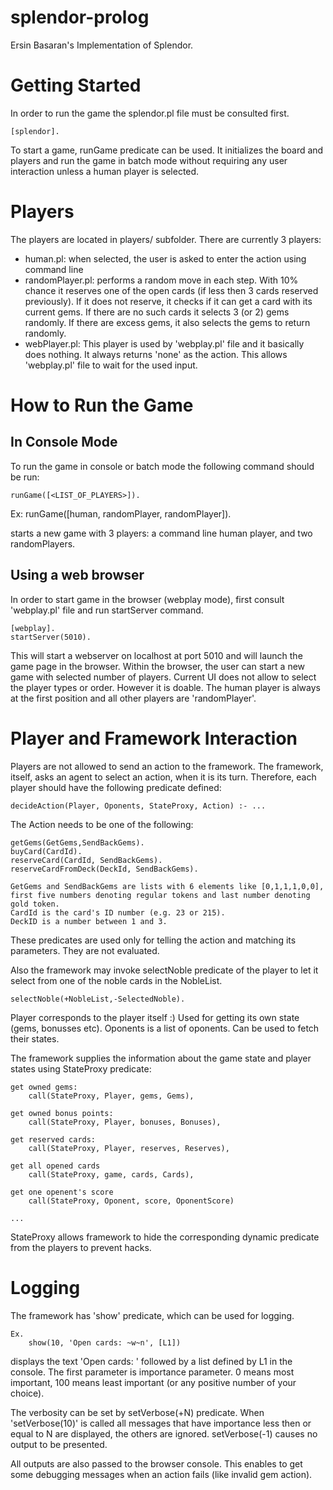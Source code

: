 # splendor-prolog
Ersin Basaran's Implementation of Splendor.
# Getting Started 

In order to run the game the splendor.pl file must be consulted first.

	[splendor].

To start a game, runGame predicate can be used. It initializes the board and players and run the game in batch mode without requiring any user interaction unless a human player is selected. 

# Players

The players are located in players/ subfolder. There are currently 3 players:

- human.pl: when selected, the user is asked to enter the action using command line
- randomPlayer.pl: performs a random move in each step. With 10% chance it reserves one of the open cards (if less then 3 cards reserved previously). If it does not reserve, it checks if it can get a card with its current gems. If there are no such cards it selects 3 (or 2) gems randomly. If there are excess gems, it also selects the gems to return randomly. 
- webPlayer.pl: This player is used by 'webplay.pl' file and it basically does nothing. It always returns 'none' as the action. This allows 'webplay.pl' file to wait for the used input. 

# How to Run the Game

## In Console Mode
 
To run the game in console or batch mode the following command should be run:

	runGame([<LIST_OF_PLAYERS>]).

Ex:
	runGame([human, randomPlayer, randomPlayer]).

starts a new game with 3 players: a command line human player, and two randomPlayers.

## Using a web browser

In order to start game in the browser (webplay mode), first consult 'webplay.pl' file and run startServer command.

	[webplay].
	startServer(5010).

This will start a webserver on localhost at port 5010 and will launch the game page in the browser. Within the browser, the user can start a new game with selected number of players. Current UI does not allow to select the player types or order. However it is doable. The human player is always at the first position and all other players are 'randomPlayer'.

# Player and Framework Interaction

Players are not allowed to send an action to the framework. The framework, itself, asks an agent to select an action, when it is its turn. Therefore, each player should have the following predicate defined:
	
	decideAction(Player, Oponents, StateProxy, Action) :- ...

The Action needs to be one of the following:

	getGems(GetGems,SendBackGems).
	buyCard(CardId).
	reserveCard(CardId, SendBackGems).
	reserveCardFromDeck(DeckId, SendBackGems).

	GetGems and SendBackGems are lists with 6 elements like [0,1,1,1,0,0], first five numbers denoting regular tokens and last number denoting gold token.
	CardId is the card's ID number (e.g. 23 or 215).
	DeckID is a number between 1 and 3.

These predicates are used only for telling the action and matching its parameters. They are not evaluated. 

Also the framework may invoke selectNoble predicate of the player to let it select from one of the noble cards in the NobleList. 

	selectNoble(+NobleList,-SelectedNoble).

Player corresponds to the player itself :) Used for getting its own state (gems, bonusses etc). Oponents is a list of oponents. Can be used to fetch their states. 

The framework supplies the information about the game state and player states using StateProxy predicate:

	get owned gems:
		call(StateProxy, Player, gems, Gems),

	get owned bonus points:
		call(StateProxy, Player, bonuses, Bonuses),

	get reserved cards:
		call(StateProxy, Player, reserves, Reserves),

	get all opened cards
		call(StateProxy, game, cards, Cards),

	get one openent's score
		call(StateProxy, Oponent, score, OponentScore)

	...

StateProxy allows framework to hide the corresponding dynamic predicate from the players to prevent hacks. 

# Logging

The framework has 'show' predicate, which can be used for logging.

	Ex.
		show(10, 'Open cards: ~w~n', [L1])

displays the text 'Open cards: ' followed by a list defined by L1 in the console. The first parameter is importance parameter. 0 means most important, 100 means least important (or any positive number of your choice). 

The verbosity can be set by setVerbose(+N) predicate. When 'setVerbose(10)' is called all messages that have importance less then or equal to N are displayed, the others are ignored. setVerbose(-1) causes no output to be presented. 

All outputs are also passed to the browser console. This enables to get some debugging messages when an action fails (like invalid gem action).